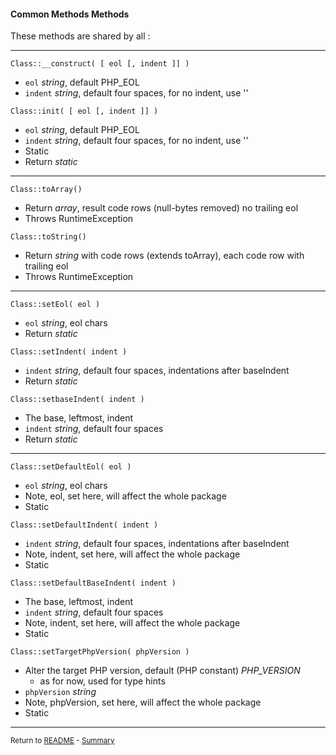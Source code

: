 [comment]: # (This file is part of PcGen, PHP Code Generation support package. Copyright 2020 Kjell-Inge Gustafsson, kigkonsult, All rights reserved, licence GPL 3.0)

#### Common Methods Methods

These methods are shared by all :

---

```Class::__construct( [ eol [, indent ]] )```
* ```eol```     _string_, default PHP_EOL
* ```indent```  _string_, default four spaces, for no indent, use '' 

```Class::init( [ eol [, indent ]] )```
* ```eol```     _string_, default PHP_EOL
* ```indent```  _string_, default four spaces, for no indent, use ''
* Static
* Return _static_
---

```Class::toArray()```
* Return _array_, result code rows (null-bytes removed) no trailing eol
* Throws RuntimeException

```Class::toString()```
* Return _string_ with code rows (extends toArray), each code row with trailing eol
* Throws RuntimeException
---

```Class::setEol( eol )```
* ```eol``` _string_, eol chars
* Return _static_

```Class::setIndent( indent )```
* ```indent``` _string_, default four spaces, indentations after baseIndent
* Return _static_

```Class::setbaseIndent( indent )```
* The base, leftmost, indent
* ```indent``` _string_, default four spaces
* Return _static_
---

```Class::setDefaultEol( eol )```
* ```eol``` _string_, eol chars
* Note, eol, set here, will affect the whole package
* Static

```Class::setDefaultIndent( indent )```
* ```indent``` _string_, default four spaces, indentations after baseIndent
* Note, indent, set here, will affect the whole package
* Static

```Class::setDefaultBaseIndent( indent )```
* The base, leftmost, indent
* ```indent``` _string_, default four spaces
* Note, indent, set here, will affect the whole package
* Static

```Class::setTargetPhpVersion( phpVersion )```
* Alter the target PHP version, default (PHP constant) _PHP_VERSION_
  * as for now, used for type hints
* ```phpVersion``` _string_
* Note, phpVersion, set here, will affect the whole package
* Static
---

<small>Return to [README] - [Summary]</small>

[README]:../README.md
[Summary]:Summary.md
